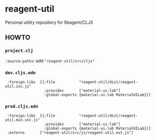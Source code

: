 # reagent-util

Personal utility repository for Reagent/CLJS

## HOWTO

### `project.clj`
`:source-paths`: add `"reagent-util/src/cljs"`

### `dev.cljs.edn`
```
 :foreign-libs  [{:file           "reagent-util/dist/reagent-util.inc.js"
                  :provides       ["material-ui-lab"]
                  :global-exports {material-ui-lab MaterialUILab}}]
```

### `prod.cljs.edn`
```
 :foreign-libs  [{:file           "reagent-util/dist/reagent-util.min.inc.js"
                  :provides       ["material-ui-lab"]
                  :global-exports {material-ui-lab MaterialUILab}}]
 :externs       ["reagent-util/src/js/reagent-util.ext.js"]
```
